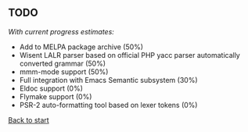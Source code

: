 ## TODO

*With current progress estimates:*

* Add to MELPA package archive (50%)
* Wisent LALR parser based on official PHP yacc parser automatically converted grammar (50%)
* mmm-mode support (50%)
* Full integration with Emacs Semantic subsystem (30%)
* Eldoc support (0%)
* Flymake support (0%)
* PSR-2 auto-formatting tool based on lexer tokens (0%)

[Back to start](../../../)
